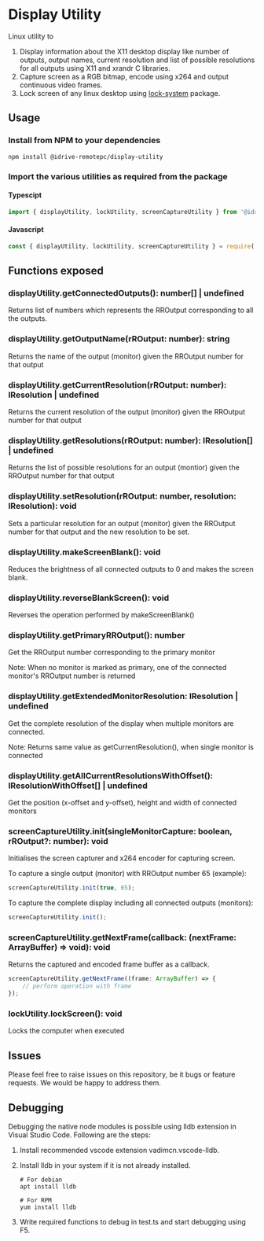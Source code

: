 # Display Utility

Linux utility to

1. Display information about the X11 desktop display like number of outputs, output names, current resolution and list of possible resolutions for all outputs using X11 and xrandr C libraries.
2. Capture screen as a RGB bitmap, encode using x264 and output continuous video frames.
3. Lock screen of any linux desktop using [lock-system](https://github.com/sindresorhus/lock-system) package.

## Usage

### Install from NPM to your dependencies

```console
npm install @idrive-remotepc/display-utility
```

### Import the various utilities as required from the package

#### Typescipt

```typescript
import { displayUtility, lockUtility, screenCaptureUtility } from '@idrive-remotepc/display-utility';
```

#### Javascript

```javascript
const { displayUtility, lockUtility, screenCaptureUtility } = require('@idrive-remotepc/display-utility');
```

## Functions exposed

### displayUtility.getConnectedOutputs(): number[] | undefined

Returns list of numbers which represents the RROutput corresponding to all the outputs.

### displayUtility.getOutputName(rROutput: number): string

Returns the name of the output (monitor) given the RROutput number for that output

### displayUtility.getCurrentResolution(rROutput: number): IResolution | undefined

Returns the current resolution of the output (monitor) given the RROutput number for that output

### displayUtility.getResolutions(rROutput: number): IResolution[] | undefined

Returns the list of possible resolutions for an output (montior) given the RROutput number for that output

### displayUtility.setResolution(rROutput: number, resolution: IResolution): void

Sets a particular resolution for an output (monitor) given the RROutput number for that output and the new resolution to be set.

### displayUtility.makeScreenBlank(): void

Reduces the brightness of all connected outputs to 0 and makes the screen blank.

### displayUtility.reverseBlankScreen(): void

Reverses the operation performed by makeScreenBlank()

### displayUtility.getPrimaryRROutput(): number

Get the RROutput number corresponding to the primary monitor

Note: When no monitor is marked as primary, one of the connected monitor's RROutput number is returned

### displayUtility.getExtendedMonitorResolution: IResolution | undefined

Get the complete resolution of the display when multiple monitors are connected.

Note: Returns same value as getCurrentResolution(), when single monitor is connected

### displayUtility.getAllCurrentResolutionsWithOffset(): IResolutionWithOffset[] | undefined

Get the position (x-offset and y-offset), height and width of connected monitors

### screenCaptureUtility.init(singleMonitorCapture: boolean, rROutput?: number): void

Initialises the screen capturer and x264 encoder for capturing screen.

To capture a single output (monitor) with RROutput number 65 (example):

```typescript
screenCaptureUtility.init(true, 65);
```

To capture the complete display including all connected outputs (monitors):

```typescript
screenCaptureUtility.init();
```

### screenCaptureUtility.getNextFrame(callback: (nextFrame: ArrayBuffer) => void): void

Returns the captured and encoded frame buffer as a callback.

```typescript
screenCaptureUtility.getNextFrame((frame: ArrayBuffer) => {
    // perform operation with frame
});
```

### lockUtility.lockScreen(): void

Locks the computer when executed

## Issues

Please feel free to raise issues on this repository, be it bugs or feature requests. We would be happy to address them.

## Debugging

Debugging the native node modules is possible using lldb extension in Visual Studio Code. Following are the steps:

1. Install recommended vscode extension vadimcn.vscode-lldb.
2. Install lldb in your system if it is not already installed.

    ```console
    # For debian
    apt install lldb

    # For RPM
    yum install lldb
    ```

3. Write required functions to debug in test.ts and start debugging using F5.
